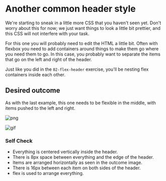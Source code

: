 # Another common header style

We're starting to sneak in a little more CSS that you haven't seen yet. 
Don't worry about this for now; we just want things to look a little bit prettier, and this CSS will not interfere with your task.

For this one you will probably need to edit the HTML a little bit. 
Often with flexbox you need to add containers around things to make them go where you need them to go. 
In this case, you probably want to separate the items that go on the left and right of the header.

Just like you did in the `02-flex-header` exercise, you'll be nesting flex containers inside each other.

## Desired outcome
As with the last example, this one needs to be flexible in the middle, with items pushed to the left and right.

![png](./desired-outcome.png)

![gif](./desired-outcome.gif)

### Self Check
- Everything is centered vertically inside the header.
- There is 8px space between everything and the edge of the header.
- Items are arranged horizontally as seen in the outcome image.
- There is 16px between each item on both sides of the header.
- flex is used to arrange everything.
